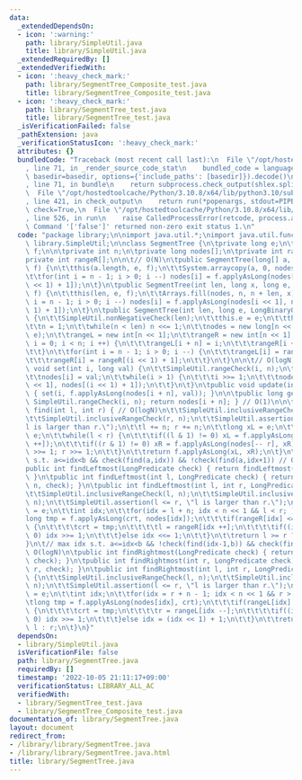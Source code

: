 ```yaml
---
data:
  _extendedDependsOn:
  - icon: ':warning:'
    path: library/SimpleUtil.java
    title: library/SimpleUtil.java
  _extendedRequiredBy: []
  _extendedVerifiedWith:
  - icon: ':heavy_check_mark:'
    path: library/SegmentTree_Composite_test.java
    title: library/SegmentTree_Composite_test.java
  - icon: ':heavy_check_mark:'
    path: library/SegmentTree_test.java
    title: library/SegmentTree_test.java
  _isVerificationFailed: false
  _pathExtension: java
  _verificationStatusIcon: ':heavy_check_mark:'
  attributes: {}
  bundledCode: "Traceback (most recent call last):\n  File \"/opt/hostedtoolcache/Python/3.10.8/x64/lib/python3.10/site-packages/onlinejudge_verify/documentation/build.py\"\
    , line 71, in _render_source_code_stat\n    bundled_code = language.bundle(stat.path,\
    \ basedir=basedir, options={'include_paths': [basedir]}).decode()\n  File \"/opt/hostedtoolcache/Python/3.10.8/x64/lib/python3.10/site-packages/onlinejudge_verify/languages/user_defined.py\"\
    , line 71, in bundle\n    return subprocess.check_output(shlex.split(command))\n\
    \  File \"/opt/hostedtoolcache/Python/3.10.8/x64/lib/python3.10/subprocess.py\"\
    , line 421, in check_output\n    return run(*popenargs, stdout=PIPE, timeout=timeout,\
    \ check=True,\n  File \"/opt/hostedtoolcache/Python/3.10.8/x64/lib/python3.10/subprocess.py\"\
    , line 526, in run\n    raise CalledProcessError(retcode, process.args,\nsubprocess.CalledProcessError:\
    \ Command '['false']' returned non-zero exit status 1.\n"
  code: "package library;\n\nimport java.util.*;\nimport java.util.function.*;\nimport\
    \ library.SimpleUtil;\n\nclass SegmentTree {\n\tprivate long e;\n\tprivate LongBinaryOperator\
    \ f;\n\n\tprivate int n;\n\tprivate long nodes[];\n\tprivate int rangeL[];\n\t\
    private int rangeR[];\n\n\t// O(N)\n\tpublic SegmentTree(long[] a, long e, LongBinaryOperator\
    \ f) {\n\t\tthis(a.length, e, f);\n\t\tSystem.arraycopy(a, 0, nodes, n, a.length);\n\
    \t\tfor(int i = n - 1; i > 0; i --) nodes[i] = f.applyAsLong(nodes[i << 1], nodes[(i\
    \ << 1) + 1]);\n\t}\n\tpublic SegmentTree(int len, long x, long e, LongBinaryOperator\
    \ f) {\n\t\tthis(len, e, f);\n\t\tArrays.fill(nodes, n, n + len, x);\n\t\tfor(int\
    \ i = n - 1; i > 0; i --) nodes[i] = f.applyAsLong(nodes[i << 1], nodes[(i <<\
    \ 1) + 1]);\n\t}\n\tpublic SegmentTree(int len, long e, LongBinaryOperator f)\
    \ {\n\t\tSimpleUtil.nonNegativeCheck(len);\n\t\tthis.e = e;\n\t\tthis.f = f;\n\
    \t\tn = 1;\n\t\twhile(n < len) n <<= 1;\n\t\tnodes = new long[n << 1];\n\t\tArrays.fill(nodes,\
    \ e);\n\t\trangeL = new int[n << 1];\n\t\trangeR = new int[n << 1];\n\t\tfor(int\
    \ i = 0; i < n; i ++) {\n\t\t\trangeL[i + n] = i;\n\t\t\trangeR[i + n] = i + 1;\n\
    \t\t}\n\t\tfor(int i = n - 1; i > 0; i --) {\n\t\t\trangeL[i] = rangeL[i << 1];\n\
    \t\t\trangeR[i] = rangeR[(i << 1) + 1];\n\t\t}\n\t}\n\n\t// O(logN)\n\tpublic\
    \ void set(int i, long val) {\n\t\tSimpleUtil.rangeCheck(i, n);\n\t\ti += n;\n\
    \t\tnodes[i] = val;\n\t\twhile(i > 1) {\n\t\t\ti >>= 1;\n\t\t\tnodes[i] = f.applyAsLong(nodes[i\
    \ << 1], nodes[(i << 1) + 1]);\n\t\t}\n\t}\n\tpublic void update(int i, long val)\
    \ { set(i, f.applyAsLong(nodes[i + n], val)); }\n\n\tpublic long get(int i) {\
    \ SimpleUtil.rangeCheck(i, n); return nodes[i + n]; } // O(1)\n\n\tpublic long\
    \ find(int l, int r) { // O(logN)\n\t\tSimpleUtil.inclusiveRangeCheck(l, n);\n\
    \t\tSimpleUtil.inclusiveRangeCheck(r, n);\n\t\tSimpleUtil.assertion(l <= r, \"\
    l is larger than r.\");\n\t\tl += n; r += n;\n\t\tlong xL = e;\n\t\tlong xR =\
    \ e;\n\t\twhile(l < r) {\n\t\t\tif((l & 1) != 0) xL = f.applyAsLong(xL, nodes[l\
    \ ++]);\n\t\t\tif((r & 1) != 0) xR = f.applyAsLong(nodes[-- r], xR);\n\t\t\tl\
    \ >>= 1; r >>= 1;\n\t\t}\n\t\treturn f.applyAsLong(xL, xR);\n\t}\n\n\t// min idx\
    \ s.t. a<=idx<b && check(find(a,idx)) && !check(find(a,idx+1)) // O(logN)\n\t\
    public int findLeftmost(LongPredicate check) { return findLeftmost(0, check);\
    \ }\n\tpublic int findLeftmost(int l, LongPredicate check) { return findLeftmost(l,\
    \ n, check); }\n\tpublic int findLeftmost(int l, int r, LongPredicate check){\n\
    \t\tSimpleUtil.inclusiveRangeCheck(l, n);\n\t\tSimpleUtil.inclusiveRangeCheck(r,\
    \ n);\n\t\tSimpleUtil.assertion(l <= r, \"l is larger than r.\");\n\t\tlong crt\
    \ = e;\n\t\tint idx;\n\t\tfor(idx = l + n; idx < n << 1 && l < r; ) {\n\t\t\t\
    long tmp = f.applyAsLong(crt, nodes[idx]);\n\t\t\tif(rangeR[idx] <= r && check.test(tmp))\
    \ {\n\t\t\t\tcrt = tmp;\n\t\t\t\tl = rangeR[idx ++];\n\t\t\t\tif((idx & 1) ==\
    \ 0) idx >>= 1;\n\t\t\t}else idx <<= 1;\n\t\t}\n\t\treturn l >= r ? r : l;\n\t\
    }\n\t// max idx s.t. a<=idx<b && !check(find(idx-1,b)) && check(find(idx,b)) //\
    \ O(logN)\n\tpublic int findRightmost(LongPredicate check) { return findRightmost(n,\
    \ check); }\n\tpublic int findRightmost(int r, LongPredicate check) { return findRightmost(0,\
    \ r, check); }\n\tpublic int findRightmost(int l, int r, LongPredicate check)\
    \ {\n\t\tSimpleUtil.inclusiveRangeCheck(l, n);\n\t\tSimpleUtil.inclusiveRangeCheck(r,\
    \ n);\n\t\tSimpleUtil.assertion(l <= r, \"l is larger than r.\");\n\t\tlong crt\
    \ = e;\n\t\tint idx;\n\t\tfor(idx = r + n - 1; idx < n << 1 && r > l; ) {\n\t\t\
    \tlong tmp = f.applyAsLong(nodes[idx], crt);\n\t\t\tif(rangeL[idx] >= l && check.test(tmp))\
    \ {\n\t\t\t\tcrt = tmp;\n\t\t\t\tr = rangeL[idx --];\n\t\t\t\tif((idx & 1) !=\
    \ 0) idx >>= 1;\n\t\t\t}else idx = (idx << 1) + 1;\n\t\t}\n\t\treturn r <= l ?\
    \ l : r;\n\t}\n}"
  dependsOn:
  - library/SimpleUtil.java
  isVerificationFile: false
  path: library/SegmentTree.java
  requiredBy: []
  timestamp: '2022-10-05 21:11:17+09:00'
  verificationStatus: LIBRARY_ALL_AC
  verifiedWith:
  - library/SegmentTree_test.java
  - library/SegmentTree_Composite_test.java
documentation_of: library/SegmentTree.java
layout: document
redirect_from:
- /library/library/SegmentTree.java
- /library/library/SegmentTree.java.html
title: library/SegmentTree.java
---
```

